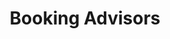 ---
title: "Booking Advisors"
description: "Worked on . A Moonline Travel and Trade product. An online flight and hotel booking platform. Utilized Quasar Framework, payment gateways, and external APIs to create a fully functioning platform where users can search for flights and hotels and book them."
stack:
- image: "../../assets/images/vue.svg"
- image: "../../assets/images/quasar_dark.svg"
links:
- link: "https://bookingadvisors.com"
  image: "../../assets/images/open_website.svg"
---
